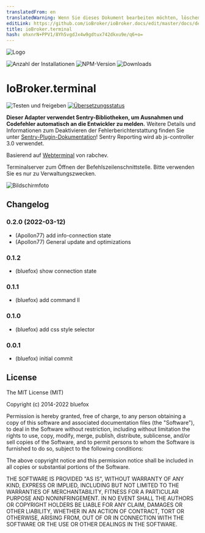 ```yaml
---
translatedFrom: en
translatedWarning: Wenn Sie dieses Dokument bearbeiten möchten, löschen Sie bitte das Feld "translationsFrom". Andernfalls wird dieses Dokument automatisch erneut übersetzt
editLink: https://github.com/ioBroker/ioBroker.docs/edit/master/docs/de/adapterref/iobroker.terminal/README.md
title: ioBroker.terminal
hash: ohxnrN+PPV1/8Yh5vgdJx4w9gdtux742dkxu9e/q6+o=
---
```

![Logo](../../../en/adapterref/iobroker.terminal/admin/terminal.png)

![Anzahl der Installationen](http://iobroker.live/badges/terminal-stable.svg)
![NPM-Version](http://img.shields.io/npm/v/iobroker.terminal.svg)
![Downloads](https://img.shields.io/npm/dm/iobroker.terminal.svg)

# IoBroker.terminal
![Testen und freigeben](https://github.com/ioBroker/ioBroker.terminal/workflows/Test%20and%20Release/badge.svg) [![Übersetzungsstatus](https://weblate.iobroker.net/widgets/adapters/-/terminal/svg-badge.svg)](https://weblate.iobroker.net/engage/adapters/?utm_source=widget)

**Dieser Adapter verwendet Sentry-Bibliotheken, um Ausnahmen und Codefehler automatisch an die Entwickler zu melden.** Weitere Details und Informationen zum Deaktivieren der Fehlerberichterstattung finden Sie unter [Sentry-Plugin-Dokumentation](https://github.com/ioBroker/plugin-sentry#plugin-sentry)! Sentry Reporting wird ab js-controller 3.0 verwendet.

Basierend auf [Webterminal](https://github.com/rabchev/web-terminal) von rabchev.

Terminalserver zum Öffnen der Befehlszeilenschnittstelle.
Bitte verwenden Sie es nur zu Verwaltungszwecken.

![Bildschirmfoto](../../../en/adapterref/iobroker.terminal/img/screen1.png)

## Changelog
### 0.2.0 (2022-03-12)
* (Apollon77) add info-connection state
* (Apollon77) General update and optimizations

### 0.1.2
* (bluefox) show connection state

### 0.1.1
* (bluefox) add command ll

### 0.1.0
* (bluefox) add css style selector

### 0.0.1
* (bluefox) initial commit

## License
The MIT License (MIT)

Copyright (c) 2014-2022 bluefox

Permission is hereby granted, free of charge, to any person obtaining a copy
of this software and associated documentation files (the "Software"), to deal
in the Software without restriction, including without limitation the rights
to use, copy, modify, merge, publish, distribute, sublicense, and/or sell
copies of the Software, and to permit persons to whom the Software is
furnished to do so, subject to the following conditions:

The above copyright notice and this permission notice shall be included in
all copies or substantial portions of the Software.

THE SOFTWARE IS PROVIDED "AS IS", WITHOUT WARRANTY OF ANY KIND, EXPRESS OR
IMPLIED, INCLUDING BUT NOT LIMITED TO THE WARRANTIES OF MERCHANTABILITY,
FITNESS FOR A PARTICULAR PURPOSE AND NONINFRINGEMENT. IN NO EVENT SHALL THE
AUTHORS OR COPYRIGHT HOLDERS BE LIABLE FOR ANY CLAIM, DAMAGES OR OTHER
LIABILITY, WHETHER IN AN ACTION OF CONTRACT, TORT OR OTHERWISE, ARISING FROM,
OUT OF OR IN CONNECTION WITH THE SOFTWARE OR THE USE OR OTHER DEALINGS IN
THE SOFTWARE.